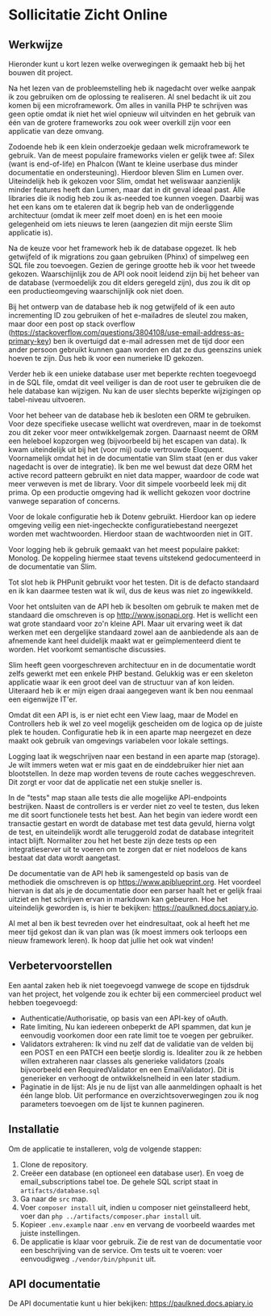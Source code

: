 # Sollicitatie Zicht Online

## Werkwijze

Hieronder kunt u kort lezen welke overwegingen ik gemaakt heb bij het bouwen dit project.

Na het lezen van de probleemstelling heb ik nagedacht over welke aanpak ik zou gebruiken om de oplossing te realiseren. Al snel bedacht ik uit zou komen bij een microframework. Om alles in vanilla PHP te schrijven was geen optie omdat ik niet het wiel opnieuw wil uitvinden en het gebruik van één van de grotere frameworks zou ook weer overkill zijn voor een applicatie van deze omvang. 

Zodoende heb ik een klein onderzoekje gedaan welk microframework te gebruik. Van de meest populaire frameworks vielen er gelijk twee af: Silex (want is end-of-life) en Phalcon (Want te kleine userbase dus minder documentatie en ondersteuning). Hierdoor bleven Slim en Lumen over. Uiteindelijk heb ik gekozen voor Slim, omdat het weliswaar aanzienlijk minder features heeft dan Lumen, maar dat in dit geval ideaal past. Alle libraries die ik nodig heb zou ik as-needed toe kunnen voegen. Daarbij was het een kans om te etaleren dat ik begrip heb van de onderliggende architectuur (omdat ik meer zelf moet doen) en is het een mooie gelegenheid om iets nieuws te leren (aangezien dit mijn eerste Slim applicatie is).

Na de keuze voor het framework heb ik de database opgezet. Ik heb getwijfeld of ik migrations zou gaan gebruiken (Phinx) of simpelweg een SQL file zou toevoegen. Gezien de geringe grootte heb ik voor het tweede gekozen. Waarschijnlijk zou de API ook nooit leidend zijn bij het beheer van de database (vermoedelijk zou dit elders geregeld zijn), dus zou ik dit op een productieomgeving waarschijnlijk ook niet doen. 

Bij het ontwerp van de database heb ik nog getwijfeld of ik een auto incrementing ID zou gebruiken of het e-mailadres de sleutel zou maken, maar door een post op stack overflow (https://stackoverflow.com/questions/3804108/use-email-address-as-primary-key) ben ik overtuigd dat e-mail adressen met de tijd door een ander persoon gebruikt kunnen gaan worden en dat ze dus geenszins uniek hoeven te zijn. Dus heb ik voor een numerieke ID gekozen.

Verder heb ik een unieke database user met beperkte rechten toegevoegd in de SQL file, omdat dit veel veiliger is dan de root user te gebruiken die de hele database kan wijzigen. Nu kan de user slechts beperkte wijzigingen op tabel-niveau uitvoeren.

Voor het beheer van de database heb ik besloten een ORM te gebruiken. Voor deze specifieke usecase wellicht wat overdreven, maar in de toekomst zou dit zeker voor meer ontwikkelgemak zorgen. Daarnaast neemt de ORM een heleboel kopzorgen weg (bijvoorbeeld bij het escapen van data). Ik kwam uiteindelijk uit bij het (voor mij) oude vertrouwde Eloquent. Voornamelijk omdat het in de documentatie van Slim staat (en er dus vaker nagedacht is over de integratie). Ik ben me wel bewust dat deze ORM het active record patteern gebruikt en niet data mapper, waardoor de code wat meer verweven is met de library. Voor dit simpele voorbeeld leek mij dit prima. Op een productie omgeving had ik wellicht gekozen voor doctrine vanwege separation of concerns.

Voor de lokale configuratie heb ik Dotenv gebruikt. Hierdoor kan op iedere omgeving veilig een niet-ingecheckte configuratiebestand neergezet worden met wachtwoorden. Hierdoor staan de wachtwoorden niet in GIT.

Voor logging heb ik gebruik gemaakt van het meest populaire pakket: Monolog. De koppeling hiermee staat tevens uitstekend gedocumenteerd in de documentatie van Slim.

Tot slot heb ik PHPunit gebruikt voor het testen. Dit is de defacto standaard en ik kan daarmee testen wat ik wil, dus de keus was niet zo ingewikkeld.

Voor het ontsluiten van de API heb ik besolten om gebruik te maken met de standaard die omschreven is op http://www.jsonapi.org. Het is wellicht een wat grote standaard voor zo'n kleine API. Maar uit ervaring weet ik dat werken met een dergelijke standaard zowel aan de aanbiedende als aan de afnemende kant heel duidelijk maakt wat er geïmplementeerd dient te worden. Het voorkomt semantische discussies.

Slim heeft geen voorgeschreven architectuur en in de documentatie wordt zelfs gewerkt met een enkele PHP bestand. Gelukkig was er een skeleton applicatie waar ik een groot deel van de structuur van af kon leiden. Uiteraard heb ik er mijn eigen draai aangegeven want ik ben nou eenmaal een eigenwijze IT'er. 

Omdat dit een API is, is er niet echt een View laag, maar de Model en Controllers heb ik wel zo veel mogelijk gescheiden om de logica op de juiste plek te houden. Configuratie heb ik in een aparte map neergezet en deze maakt ook gebruik van omgevings variabelen voor lokale settings. 

Logging laat ik wegschrijven naar een bestand in een aparte map (storage). Je wilt immers weten wat er mis gaat en de einddebruiker hier niet aan blootstellen. In deze map worden tevens de route caches weggeschreven. Dit zorgt er voor dat de applicatie net een stukje sneller is.

In de "tests" map staan alle tests die alle mogelijke API-endpoints bestrijken. Naast de controllers is er verder niet zo veel te testen, dus leken me dit soort functionele tests het best. Aan het begin van iedere wordt een transactie gestart en wordt de database met test data gevuld, hierna volgt de test, en uiteindelijk wordt alle teruggerold zodat de database integriteit intact blijft. Normaliter zou het het beste zijn deze tests op een integratieserver uit te voeren om te zorgen dat er niet nodeloos de kans bestaat dat data wordt aangetast.

De documentatie van de API heb ik samengesteld op basis van de methodiek die omschreven is op https://www.apiblueprint.org. Het voordeel hiervan is dat als je de documentatie door een parser haalt het er gelijk fraai uitziet en het schrijven ervan in markdown kan gebeuren. Hoe het uiteindelijk geworden is, is hier te bekijken: https://paulkned.docs.apiary.io.

Al met al ben ik best tevreden over het eindresultaat, ook al heeft het me meer tijd gekost dan ik van plan was (ik moest immers ook terloops een nieuw framework leren). Ik hoop dat jullie het ook wat vinden!  

## Verbetervoorstellen
 
Een aantal zaken heb ik niet toegevoegd vanwege de scope en tijdsdruk van het project, het volgende zou ik echter bij een commercieel product wel hebben toegevoegd:
 
* Authenticatie/Authorisatie, op basis van een API-key of oAuth.
* Rate limiting, Nu kan iedereen onbeperkt de API spammen, dat kun je eenvoudig voorkomen door een rate limit toe te voegen per gebruiker.
* Validators extraheren: Ik vind nu zelf dat de validatie van de velden bij een POST en een PATCH een beetje slordig is. Idealiter zou ik ze hebben willen extraheren naar classes als generieke validators (zoals bijvoorbeeld een RequiredValidator en een EmailValidator). Dit is generieker en verhoogt de ontwikkelsnelheid in een later stadium.
* Paginatie in de lijst: Als je nu de lijst van alle aanmeldingen ophaalt is het één lange blob. Uit performance en overzichtsoverwegingen zou ik nog parameters toevoegen om de lijst te kunnen pagineren.

## Installatie

Om de applicatie te installeren, volg de volgende stappen:
1. Clone de repository.
2. Creëer een database (en optioneel een database user). En voeg de email_subscriptions tabel toe. De gehele SQL script staat in `artifacts/database.sql`
3. Ga naar de `src` map.
4. Voer `composer install` uit, indien u composer niet geïnstalleerd hebt, voer dan `php ../artifacts/composer.phar install` uit.
5. Kopieer `.env.example` naar `.env` en vervang de voorbeeld waardes met juiste instellingen.
6. De applicatie is klaar voor gebruik. Zie de rest van de documentatie voor een beschrijving van de service. Om tests uit te voeren: voer eenvoudigweg `./vendor/bin/phpunit` uit.

## API documentatie

De API documentatie kunt u hier bekijken: https://paulkned.docs.apiary.io